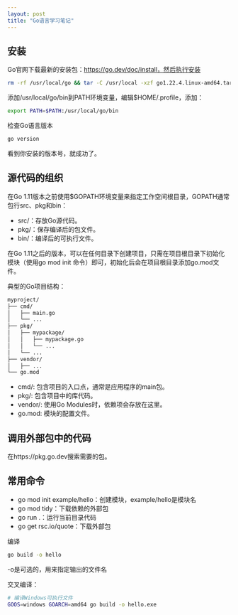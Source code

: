 ```yaml
---
layout: post
title: "Go语言学习笔记"
---
```

## 安装

Go官网下载最新的安装包：https://go.dev/doc/install，然后执行安装

```bash
rm -rf /usr/local/go && tar -C /usr/local -xzf go1.22.4.linux-amd64.tar.gz
```

添加/usr/local/go/bin到PATH环境变量，编辑$HOME/.profile，添加：

```bash
export PATH=$PATH:/usr/local/go/bin
```

检查Go语言版本

```bash
go version
```

看到你安装的版本号，就成功了。

## 源代码的组织

在Go 1.11版本之前使用$GOPATH环境变量来指定工作空间根目录，GOPATH通常包行src、pkg和bin：

* src/：存放Go源代码。
* pkg/：保存编译后的包文件。
* bin/：编译后的可执行文件。

在Go 1.11之后的版本，可以在任何目录下创建项目，只需在项目根目录下初始化模块（使用go mod init <module-path>命令）即可，初始化后会在项目根目录添加go.mod文件。

典型的Go项目结构：

```bash
myproject/
├── cmd/
│   ├── main.go
│   └── ...
├── pkg/
│   ├── mypackage/
│   │   ├── mypackage.go
│   │   └── ...
│   └── ...
├── vendor/
│   ├── ...
└── go.mod
```

* cmd/: 包含项目的入口点，通常是应用程序的main包。
* pkg/: 包含项目中的库代码。
* vendor/: 使用Go Modules时，依赖项会存放在这里。
* go.mod: 模块的配置文件。

## 调用外部包中的代码

在https://pkg.go.dev搜索需要的包。

## 常用命令

* go mod init example/hello：创建模块，example/hello是模块名
* go mod tidy：下载依赖的外部包
* go run .：运行当前目录代码
* go get rsc.io/quote：下载外部包

编译

```bash
go build -o hello
```

-o是可选的，用来指定输出的文件名

交叉编译：

```bash
# 编译Windows可执行文件
GOOS=windows GOARCH=amd64 go build -o hello.exe
```
